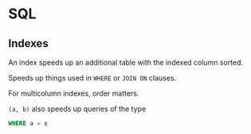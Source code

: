 # SQL

## Indexes

An index speeds up an additional table with the indexed column sorted.


Speeds up things used in `WHERE` or `JOIN ON` clauses.

For multicolumn indexes, order matters.

`(a, b)` also speeds up queries of the type

```sql
WHERE a = x
```

